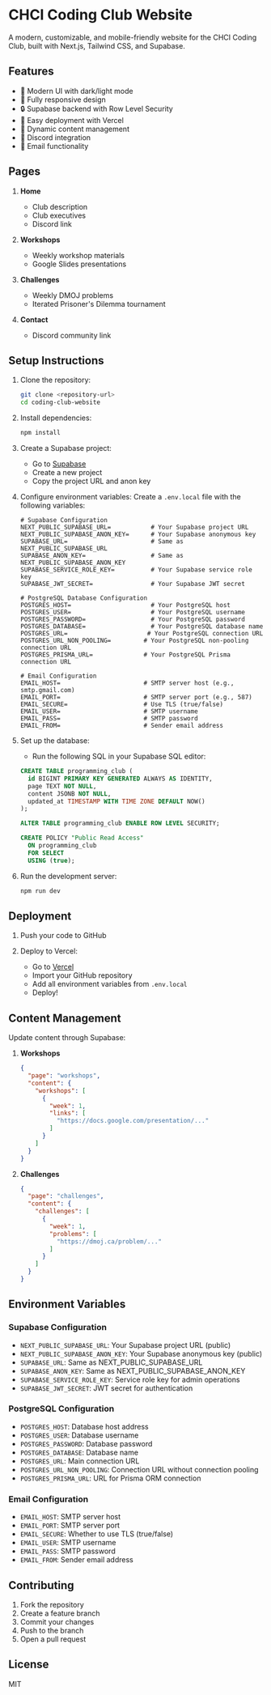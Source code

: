 # CHCI Coding Club Website

A modern, customizable, and mobile-friendly website for the CHCI Coding Club, built with Next.js, Tailwind CSS, and Supabase.

## Features

- 🎨 Modern UI with dark/light mode
- 📱 Fully responsive design
- 🔒 Supabase backend with Row Level Security
- 🚀 Easy deployment with Vercel
- 📝 Dynamic content management
- 💬 Discord integration
- 📧 Email functionality

## Pages

1. **Home**
   - Club description
   - Club executives
   - Discord link

2. **Workshops**
   - Weekly workshop materials
   - Google Slides presentations

3. **Challenges**
   - Weekly DMOJ problems
   - Iterated Prisoner's Dilemma tournament

4. **Contact**
   - Discord community link

## Setup Instructions

1. Clone the repository:
   ```bash
   git clone <repository-url>
   cd coding-club-website
   ```

2. Install dependencies:
   ```bash
   npm install
   ```

3. Create a Supabase project:
   - Go to [Supabase](https://supabase.com)
   - Create a new project
   - Copy the project URL and anon key

4. Configure environment variables:
   Create a `.env.local` file with the following variables:

   ```env
   # Supabase Configuration
   NEXT_PUBLIC_SUPABASE_URL=           # Your Supabase project URL
   NEXT_PUBLIC_SUPABASE_ANON_KEY=      # Your Supabase anonymous key
   SUPABASE_URL=                       # Same as NEXT_PUBLIC_SUPABASE_URL
   SUPABASE_ANON_KEY=                  # Same as NEXT_PUBLIC_SUPABASE_ANON_KEY
   SUPABASE_SERVICE_ROLE_KEY=          # Your Supabase service role key
   SUPABASE_JWT_SECRET=                # Your Supabase JWT secret

   # PostgreSQL Database Configuration
   POSTGRES_HOST=                      # Your PostgreSQL host
   POSTGRES_USER=                      # Your PostgreSQL username
   POSTGRES_PASSWORD=                  # Your PostgreSQL password
   POSTGRES_DATABASE=                  # Your PostgreSQL database name
   POSTGRES_URL=                      # Your PostgreSQL connection URL
   POSTGRES_URL_NON_POOLING=         # Your PostgreSQL non-pooling connection URL
   POSTGRES_PRISMA_URL=              # Your PostgreSQL Prisma connection URL

   # Email Configuration
   EMAIL_HOST=                       # SMTP server host (e.g., smtp.gmail.com)
   EMAIL_PORT=                       # SMTP server port (e.g., 587)
   EMAIL_SECURE=                     # Use TLS (true/false)
   EMAIL_USER=                       # SMTP username
   EMAIL_PASS=                       # SMTP password
   EMAIL_FROM=                       # Sender email address
   ```

5. Set up the database:
   - Run the following SQL in your Supabase SQL editor:
   ```sql
   CREATE TABLE programming_club (
     id BIGINT PRIMARY KEY GENERATED ALWAYS AS IDENTITY,
     page TEXT NOT NULL,
     content JSONB NOT NULL,
     updated_at TIMESTAMP WITH TIME ZONE DEFAULT NOW()
   );

   ALTER TABLE programming_club ENABLE ROW LEVEL SECURITY;

   CREATE POLICY "Public Read Access"
     ON programming_club
     FOR SELECT
     USING (true);
   ```

6. Run the development server:
   ```bash
   npm run dev
   ```

## Deployment

1. Push your code to GitHub

2. Deploy to Vercel:
   - Go to [Vercel](https://vercel.com)
   - Import your GitHub repository
   - Add all environment variables from `.env.local`
   - Deploy!

## Content Management

Update content through Supabase:

1. **Workshops**
   ```json
   {
     "page": "workshops",
     "content": {
       "workshops": [
         {
           "week": 1,
           "links": [
             "https://docs.google.com/presentation/..."
           ]
         }
       ]
     }
   }
   ```

2. **Challenges**
   ```json
   {
     "page": "challenges",
     "content": {
       "challenges": [
         {
           "week": 1,
           "problems": [
             "https://dmoj.ca/problem/..."
           ]
         }
       ]
     }
   }
   ```

## Environment Variables

### Supabase Configuration
- `NEXT_PUBLIC_SUPABASE_URL`: Your Supabase project URL (public)
- `NEXT_PUBLIC_SUPABASE_ANON_KEY`: Your Supabase anonymous key (public)
- `SUPABASE_URL`: Same as NEXT_PUBLIC_SUPABASE_URL
- `SUPABASE_ANON_KEY`: Same as NEXT_PUBLIC_SUPABASE_ANON_KEY
- `SUPABASE_SERVICE_ROLE_KEY`: Service role key for admin operations
- `SUPABASE_JWT_SECRET`: JWT secret for authentication

### PostgreSQL Configuration
- `POSTGRES_HOST`: Database host address
- `POSTGRES_USER`: Database username
- `POSTGRES_PASSWORD`: Database password
- `POSTGRES_DATABASE`: Database name
- `POSTGRES_URL`: Main connection URL
- `POSTGRES_URL_NON_POOLING`: Connection URL without connection pooling
- `POSTGRES_PRISMA_URL`: URL for Prisma ORM connection

### Email Configuration
- `EMAIL_HOST`: SMTP server host
- `EMAIL_PORT`: SMTP server port
- `EMAIL_SECURE`: Whether to use TLS (true/false)
- `EMAIL_USER`: SMTP username
- `EMAIL_PASS`: SMTP password
- `EMAIL_FROM`: Sender email address

## Contributing

1. Fork the repository
2. Create a feature branch
3. Commit your changes
4. Push to the branch
5. Open a pull request

## License

MIT

